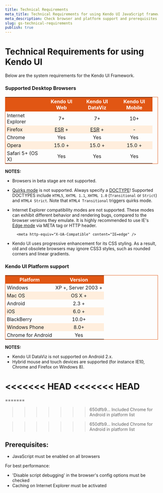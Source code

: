 ```yaml
---
title: Technical Requirements
meta_title: Technical Requirements for using Kendo UI JavaScript framework
meta_description: Check browser and platform support and prerequisites for best performance when working with Kendo UI.
slug: gs-technical-requirements
publish: true
---
```


<style scoped>
    .stripes
    {
        border: 1px solid #E15613;
        border-collapse: collapse;
    }
    .stripes th
    {
        background: #E15613;
        color: #fff;
    }
    .stripes tr:nth-child(2n+1) td
    {
        background: #fed;
    }
    .stripes td:nth-child(n+2)
    {
        text-align: center;
    }
    .stripes th,
    .stripes td
    {
        padding: 3px 5px;
    }
</style>

# Technical Requirements for using Kendo UI

Below are the system requirements for the Kendo UI Framework.

### Supported Desktop Browsers
<table class="devices-platforms stripes" style="margin-top: 1.2em;">
   <tbody>
        <tr>
            <th style="width: 120px"></th>
            <th style="width: 100px">Kendo UI Web</th>
            <th style="width: 115px">Kendo UI DataViz</th>
            <th style="width: 110px">Kendo UI Mobile</th>
        </tr>
        <tr style="align: center">
           <td><span class="ie"></span>Internet Explorer</td>
           <td>7+</td>
           <td>7+</td>
           <td>10+</td>
        </tr>
        <tr style="align: center">
            <td><span class="firefox"></span>Firefox</td>
            <td><a href="http://www.mozilla.org/en-US/firefox/organizations/">ESR</a> +</td>
            <td><a href="http://www.mozilla.org/en-US/firefox/organizations/">ESR</a> +</td>
            <td>-</td>
        </tr>
        <tr style="align: center">
            <td><span class="chrome"></span>Chrome</td>
            <td>Yes</td>
            <td>Yes</td>
            <td>Yes</td>
        </tr>
        <tr style="align: center">
            <td><span class="opera"></span>Opera</td>
            <td>15.0 +</td>
            <td>15.0 +</td>
            <td>15.0 +</td>
        </tr>
        <tr style="align: center">
            <td><span class="safari"></span>Safari 5+ (OS X)</td>
            <td>Yes</td>
            <td>Yes</td>
            <td>Yes</td>
        </tr>
    </tbody>
</table>

**NOTES:**

* Browsers in beta stage are not supported.
* [Quirks mode](http://www.quirksmode.org/css/quirksmode.html) is not supported. Always specify a [DOCTYPE](http://reference.sitepoint.com/html/doctypes)! Supported DOCTYPES include `HTML5`, `XHTML 1.1`, `XHTML 1.0` (`Transitional` or `Strict`) and `HTML4 Strict`.
Note that `HTML4 Transitional` triggers quirks mode.
* Internet Explorer compatibility modes are not supported. These modes can exhibit different behavior and rendering bugs, compared to the browser versions they emulate.
It is highly recommended to use IE's [Edge mode](http://blogs.msdn.com/b/ie/archive/2010/06/16/ie-s-compatibility-features-for-site-developers.aspx) via META tag or HTTP header.
        
        <meta http-equiv="X-UA-Compatible" content="IE=edge" />
        
* Kendo UI uses progressive enhancement for its CSS styling. As a result, old and obsolete browsers may ignore CSS3 styles, such as rounded corners and linear gradients.

### Kendo UI Platform support

<table class="devices-platforms stripes" style="margin-top: 1.2em;">
    <tr>
        <th class="platform">Platform</th>
        <th class="platform-version">Version</th>
    </tr>
    <tr>
        <td style="width: 150px;"><span class="windows"></span>Windows</td>
        <td>XP +, Server 2003 +</td>
    </tr>
    <tr>
        <td><span class="mac"></span> Mac OS</td>
        <td>OS X +</td>
    </tr>
    <tr>
        <td><span class="android"></span> Android</td>
        <td>2.3 +</td>
    </tr>
    <tr>
        <td><span class="ios"></span> iOS</td>
        <td>6.0 +</td>
    </tr>
    <tr>
        <td><span class="blackberry"></span>BlackBerry</td>
        <td>10.0+</td>
    </tr>
    <tr>
        <td><span class="winphone"></span>Windows Phone</td>
        <td>8.0+</td>
    </tr>
     <tr>
        <td><span class="chrome"></span>Chrome for Android</td>
        <td>Yes</td>
    </tr>
</table>

**NOTES:**

* Kendo UI DataViz is not supported on Android 2.x.
* Hybrid mouse and touch devices are supported (for instance IE10, Chrome and Firefox on Windows 8).

<<<<<<< HEAD
<<<<<<< HEAD
=======
=======
>>>>>>> 650dfb9... Included Chrome for Android in platform list

>>>>>>> 650dfb9... Included Chrome for Android in platform list
## Prerequisites:

* JavaScript must be enabled on all browsers

For best performance:

* 'Disable script debugging' in the browser's config options must be checked
* Caching on Internet Explorer must be activated
